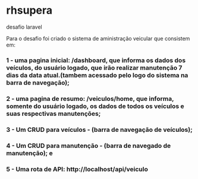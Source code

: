 # rhsupera
desafio laravel

Para o desafio foi criado o sistema de aministração veicular que consistem em:

### 1 - uma pagina inicial: /dashboard, que informa os dados dos veículos, do usuário logado, que irão realizar manutenção 7 dias da data atual.(tambem acessado pelo logo do sistema na barra de navegação);
### 2 - uma pagina de resumo: /veiculos/home, que informa, somente do usuário logado, os dados de todos os veículos e suas respectivas manutenções;
### 3 - Um CRUD para veículos - (barra de navegação de veículos);
### 4 - Um CRUD para manutenção - (barra de navegado de manutenção); e
### 5 - Uma rota de API: http://localhost/api/veiculo
